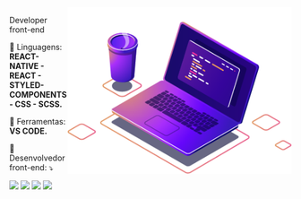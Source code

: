 <img src="https://github.com/CristianoVieira1/CristianoVieira1/blob/main/workflows/computer-illustration.png" min-width="400px" max-width="400px" width="400px" align="right" alt="Computador iuriCode">

<p align="left"> 
  Developer front-end
</p>

<p align="left">
  🦄 Linguagens: <strong>REACT-NATIVE - REACT - STYLED-COMPONENTS - CSS - SCSS.</strong>
</p>

<p align="left">
  💼 Ferramentas: <strong>VS CODE.</strong>
</p>

<p align="left">
  💌 Desenvolvedor front-end: ⤵️
</p>

<p align="left">
  <a href="https://cristianovieira1.github.io/portfolio/" alt="Portfolio">
  <img src="https://img.shields.io/badge/-Portfolio-4439a7?style=flat-square&labelColor=4439a7&logo=portfolio&logoColor=white&link=https://cristianovieira1.github.io/portfolio/" /></a>

  <a href="mailto:cristianovieirati@gmail.com" alt="Gmail">
  <img src="https://img.shields.io/badge/-Gmail-FF0000?style=flat-square&labelColor=FF0000&logo=gmail&logoColor=white&link=cristianovieirati@gmail.com" /></a>

  <a href="https://www.linkedin.com/in/cristianobv/" alt="Linkedin">
  <img src="https://img.shields.io/badge/-Linkedin-0e76a8?style=flat-square&logo=Linkedin&logoColor=white&link=https://www.linkedin.com/in/cristianobv/" /></a>

  <a href="https://api.whatsapp.com/send?phone=51998884446" alt="WhatsApp">
  <img src="https://img.shields.io/badge/-WhatsApp-25d366?style=flat-square&labelColor=25d366&logo=whatsapp&logoColor=white&link=51998884446"/></a>
</p> 
  
  ##
 
